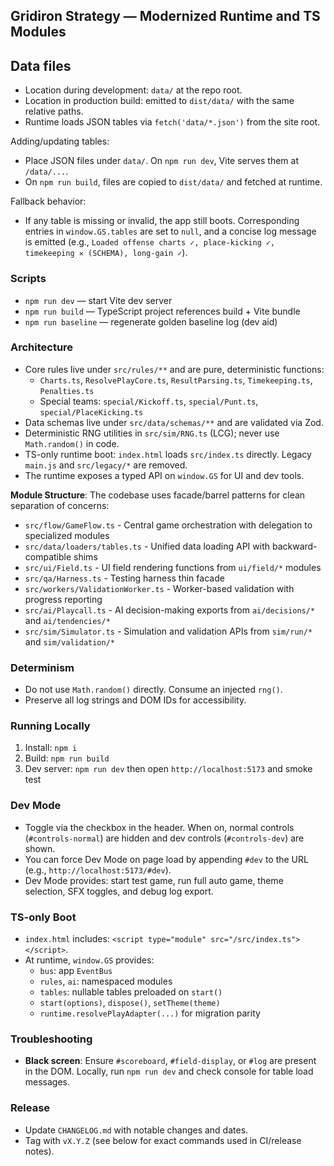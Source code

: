 ## Gridiron Strategy — Modernized Runtime and TS Modules

## Data files

- Location during development: `data/` at the repo root.
- Location in production build: emitted to `dist/data/` with the same relative paths.
- Runtime loads JSON tables via `fetch('data/*.json')` from the site root.

Adding/updating tables:
- Place JSON files under `data/`. On `npm run dev`, Vite serves them at `/data/...`.
- On `npm run build`, files are copied to `dist/data/` and fetched at runtime.

Fallback behavior:
- If any table is missing or invalid, the app still boots. Corresponding entries in `window.GS.tables` are set to `null`, and a concise log message is emitted (e.g., `Loaded offense charts ✓, place-kicking ✓, timekeeping ✕ (SCHEMA), long-gain ✓`).

### Scripts
- `npm run dev` — start Vite dev server
- `npm run build` — TypeScript project references build + Vite bundle
- `npm run baseline` — regenerate golden baseline log (dev aid)

### Architecture
- Core rules live under `src/rules/**` and are pure, deterministic functions:
  - `Charts.ts`, `ResolvePlayCore.ts`, `ResultParsing.ts`, `Timekeeping.ts`, `Penalties.ts`
  - Special teams: `special/Kickoff.ts`, `special/Punt.ts`, `special/PlaceKicking.ts`
- Data schemas live under `src/data/schemas/**` and are validated via Zod.
- Deterministic RNG utilities in `src/sim/RNG.ts` (LCG); never use `Math.random()` in code.
- TS-only runtime boot: `index.html` loads `src/index.ts` directly. Legacy `main.js` and `src/legacy/*` are removed.
- The runtime exposes a typed API on `window.GS` for UI and dev tools.

**Module Structure**: The codebase uses facade/barrel patterns for clean separation of concerns:
- `src/flow/GameFlow.ts` - Central game orchestration with delegation to specialized modules
- `src/data/loaders/tables.ts` - Unified data loading API with backward-compatible shims
- `src/ui/Field.ts` - UI field rendering functions from `ui/field/*` modules
- `src/qa/Harness.ts` - Testing harness thin facade
- `src/workers/ValidationWorker.ts` - Worker-based validation with progress reporting
- `src/ai/Playcall.ts` - AI decision-making exports from `ai/decisions/*` and `ai/tendencies/*`
- `src/sim/Simulator.ts` - Simulation and validation APIs from `sim/run/*` and `sim/validation/*`

### Determinism
- Do not use `Math.random()` directly. Consume an injected `rng()`.
- Preserve all log strings and DOM IDs for accessibility.

### Running Locally
1) Install: `npm i`
2) Build: `npm run build`
3) Dev server: `npm run dev` then open `http://localhost:5173` and smoke test

### Dev Mode
- Toggle via the checkbox in the header. When on, normal controls (`#controls-normal`) are hidden and dev controls (`#controls-dev`) are shown.
- You can force Dev Mode on page load by appending `#dev` to the URL (e.g., `http://localhost:5173/#dev`).
- Dev Mode provides: start test game, run full auto game, theme selection, SFX toggles, and debug log export.

### TS-only Boot
- `index.html` includes: `<script type="module" src="/src/index.ts"></script>`.
- At runtime, `window.GS` provides:
  - `bus`: app `EventBus`
  - `rules`, `ai`: namespaced modules
  - `tables`: nullable tables preloaded on `start()`
  - `start(options)`, `dispose()`, `setTheme(theme)`
  - `runtime.resolvePlayAdapter(...)` for migration parity

### Troubleshooting
- **Black screen**: Ensure `#scoreboard`, `#field-display`, or `#log` are present in the DOM. Locally, run `npm run dev` and check console for table load messages.

### Release
- Update `CHANGELOG.md` with notable changes and dates.
- Tag with `vX.Y.Z` (see below for exact commands used in CI/release notes).



